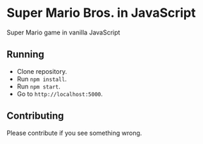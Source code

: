 # Super Mario Bros. in JavaScript

Super Mario game in vanilla JavaScript 


## Running

* Clone repository.
* Run `npm install`.
* Run `npm start`.
* Go to `http://localhost:5000`.




## Contributing

Please contribute if you see something wrong.